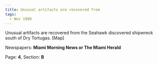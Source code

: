 ```yaml
---  
title: Unusual artifacts are recovered from  
tags:  
  - Nov 1990  
---  
```

  
Unusual artifacts are recovered from the Seahawk discovered shipwreck south of Dry Tortugas. [Map]  
  
Newspapers: **Miami Morning News or The Miami Herald**  
  
Page: **4**, Section: **B** 
